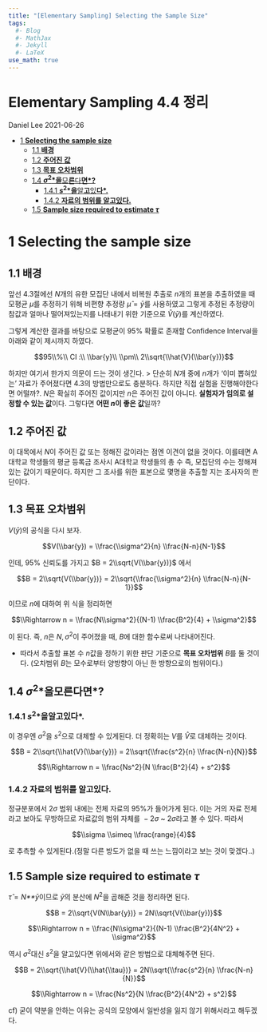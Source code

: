 ```yaml
---
title: "[Elementary Sampling] Selecting the Sample Size"
tags:
  #- Blog
  #- MathJax
  #- Jekyll
  #- LaTeX
use_math: true
---
```


**Elementary Sampling 4.4 정리**
================
Daniel Lee
2021-06-26

-   [1 **Selecting the sample size**](#selecting-the-sample-size)
    -   [1.1 **배경**](#배경)
    -   [1.2 **주어진 값**](#주어진-값)
    -   [1.3 **목표 오차범위**](#목표-오차범위)
    -   [1.4
        ***σ*<sup>2</sup>*을**모**른**다**면*?**](#sigma2을-모른다면)
        -   [1.4.1
            ***s*<sup>2</sup>*을**알**고**있**다*.**](#s2을-알고있다)
        -   [1.4.2 **자료의 범위를 알고있다.**](#자료의-범위를-알고있다)
    -   [1.5 **Sample size required to estimate
        *τ***](#sample-size-required-to-estimate-tau)

# 1 **Selecting the sample size**

## 1.1 **배경**

앞선 4.3절에선 *N*개의 유한 모집단 내에서 비복원 추출로 *n*개의 표본을
추출하였을 때 모평균 *μ*를 추정하기 위해 비편향 추정량 *μ̂* = *ȳ*를
사용하였고 그렇게 추정된 추정량이 참값과 얼마나 떨어져있는지를 나태내기
위한 기준으로 *V̂*(*ȳ*)를 계산하였다.

그렇게 계산한 결과를 바탕으로 모평균이 95% 확률로 존재할 Confidence
Interval을 아래와 같이 제시까지 하였다.

$$95\\%\\ CI :\\ \\bar{y}\\ \\pm\\ 2\\sqrt{\\hat{V}(\\bar{y})}$$

하지만 여기서 한가지 의문이 드는 것이 생긴다. &gt; 단순히 *N*개 중에
*n*개가 ‘이미 뽑혀있는’ 자료가 주어졌다면 4.3의 방법만으로도 충분하다.
하지만 직접 실험을 진행해야한다면 어떨까?. *N*은 확실히 주어진 값이지만
*n*은 주어진 값이 아니다. **실험자가 임의로 설정할 수 있는 값**이다.
그렇다면 **어떤 *n*이 좋은 값**일까?

## 1.2 **주어진 값**

이 대목에서 *N*이 주어진 값 또는 정해진 값이라는 점엔 이견이 없을
것이다. 이를테면 A대학교 학생들의 평균 등록금 조사시 A대학교 학생들의 총
수 즉, 모집단의 수는 정해져있는 값이기 때문이다. 하지만 그 조사를 위한
표본으로 몇명을 추출할 지는 조사자의 판단이다.

## 1.3 **목표 오차범위**

*V*(*ȳ*)의 공식을 다시 보자.

$$V(\\bar{y}) = \\frac{\\sigma^2}{n} \\frac{N-n}{N-1}$$

인데, 95% 신뢰도를 가지고 $B = 2\\sqrt{V(\\bar{y})}$ 에서

$$B = 2\\sqrt{V(\\bar{y})} = 2\\sqrt{\\frac{\\sigma^2}{n} \\frac{N-n}{N-1}}$$

이므로 *n*에 대하여 위 식을 정리하면

$$\\Rightarrow n = \\frac{N\\sigma^2}{(N-1) \\frac{B^2}{4} + \\sigma^2}$$

이 된다. 즉, *n*은 *N*, *σ*<sup>2</sup>이 주어졌을 때, *B*에 대한
함수로써 나타내어진다.

-   따라서 추출할 표본 수 *n*값을 정하기 위한 판단 기준으로 **목표
    오차범위** *B*를 둘 것이다. (오차범위 *B*는 모수로부터 양방향이 아닌
    한 방향으로의 범위이다.)

## 1.4 ***σ*<sup>2</sup>*을**모**른**다**면*?**

### 1.4.1 ***s*<sup>2</sup>*을**알**고**있**다*.**

이 경우엔 *σ*<sup>2</sup>을 *s*<sup>2</sup>으로 대체할 수 있게된다. 더
정확히는 *V*를 *V̂*로 대체하는 것이다.

$$B = 2\\sqrt{\\hat{V}(\\bar{y})} = 2\\sqrt{\\frac{s^2}{n} \\frac{N-n}{N}}$$

$$\\Rightarrow n = \\frac{Ns^2}{N \\frac{B^2}{4} + s^2}$$

### 1.4.2 **자료의 범위를 알고있다.**

정규분포에서 2*σ* 범위 내에는 전체 자료의 95%가 들어가게 된다. 이는 거의
자료 전체라고 보아도 무방하므로 자료값의 범위 자체를  − 2*σ* \~ 2*σ*라고
볼 수 있다. 따라서

$$\\sigma \\simeq \\frac{range}{4}$$

로 추측할 수 있게된다.(정말 다른 방도가 없을 때 쓰는 느낌이라고 보는
것이 맞겠다..)

## 1.5 **Sample size required to estimate *τ***

*τ̂* = *N**ȳ*이므로 *ȳ*의 분산에 *N*<sup>2</sup>을 곱해준 것을 정리하면
된다.

$$B = 2\\sqrt{V(N\\bar{y})} = 2N\\sqrt{V(\\bar{y})}$$

$$\\Rightarrow n = \\frac{N\\sigma^2}{(N-1) \\frac{B^2}{4N^2} + \\sigma^2}$$

역시 *σ*<sup>2</sup>대신 *s*<sup>2</sup>을 알고있다면 위에서와 같은
방법으로 대체해주면 된다.

$$B = 2\\sqrt{\\hat{V}(\\hat{\\tau})} = 2N\\sqrt{\\frac{s^2}{n} \\frac{N-n}{N}}$$

$$\\Rightarrow n = \\frac{Ns^2}{N \\frac{B^2}{4N^2} + s^2}$$

cf) 굳이 약분을 안하는 이유는 공식의 모양에서 일반성을 잃지 않기
위해서라고 해두겠다.
